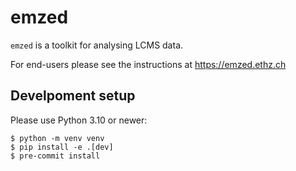 # emzed

`emzed` is a toolkit for analysing LCMS data.

For end-users please see the instructions at https://emzed.ethz.ch

## Develpoment setup

Please use Python 3.10 or newer:

```
$ python -m venv venv
$ pip install -e .[dev]
$ pre-commit install
```
